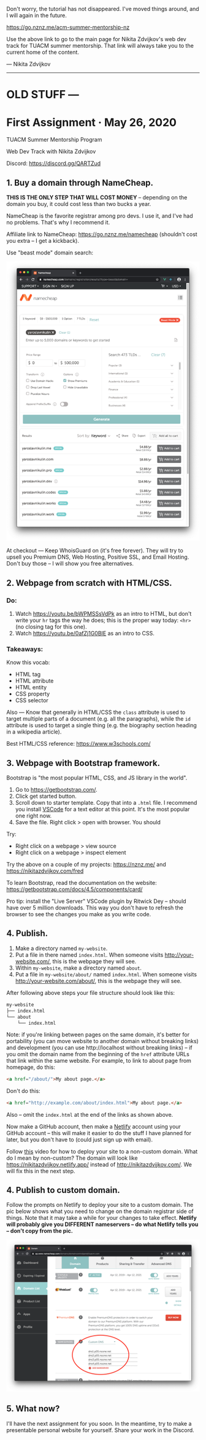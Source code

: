 Don't worry, the tutorial has not disappeared. I've moved things around, and I will again in the future.

https://go.nznz.me/acm-summer-mentorship-nz

Use the above link to go to the main page for Nikita Zdvijkov's web dev track for TUACM summer mentorship. That link will always take you to the current home of the content.

&mdash; Nikita Zdvijkov

***

# OLD STUFF &mdash;

# First Assignment &middot; May 26, 2020

TUACM Summer Mentorship Program

Web Dev Track with Nikita Zdvijkov

Discord: https://discord.gg/QARTZud

## 1. Buy a domain through NameCheap.

**THIS IS THE ONLY STEP THAT WILL COST MONEY** &ndash; depending on the domain you buy, it could cost less than two bucks a year.

NameCheap is the favorite registrar among pro devs. I use it, and I've had no problems. That's why I recommend it.

Affiliate link to NameCheap: https://go.nznz.me/namecheap (shouldn't cost you extra &ndash; I get a kickback).

Use "beast mode" domain search:

![NameCheap "Beast Mode" domain search](namecheap-beast-mode-demo-personal-website.png)

At checkout &mdash; Keep WhoisGuard on (it's free forever). They will try to upsell you Premium DNS, Web Hosting, Positive SSL, and Email Hosting. Don't buy those &ndash; I will show you free alternatives.

## 2. Webpage from scratch with HTML/CSS.

### Do:

1. Watch https://youtu.be/bWPMSSsVdPk as an intro to HTML, but don't write your `hr` tags the way he does; this is the proper way today: `<hr>` (no closing tag for this one).
2. Watch https://youtu.be/0afZj1G0BIE as an intro to CSS.

### Takeaways:

Know this vocab: 
- HTML tag
- HTML attribute 
- HTML entity
- CSS property
- CSS selector

Also &mdash; Know that generally in HTML/CSS the `class` attribute is used to target multiple parts of a document (e.g. all the paragraphs), while the `id` attribute is used to target a single thing (e.g. the biography section heading in a wikipedia article).

Best HTML/CSS reference: https://www.w3schools.com/

## 3. Webpage with Bootstrap framework.

Bootstrap is "the most popular HTML, CSS, and JS library in the world".

1. Go to https://getbootstrap.com/.
2. Click get started button. 
3. Scroll down to starter template. Copy that into a `.html` file. I recommend you install [VSCode](https://code.visualstudio.com/) for a text editor at this point. It's the most popular one right now.
4. Save the file. Right click > open with browser. You should 

Try:
- Right click on a webpage > view source
- Right click on a webpage > inspect element

Try the above on a couple of my projects: https://nznz.me/ and https://nikitazdvijkov.com/fred

To learn Bootstrap, read the documentation on the website: https://getbootstrap.com/docs/4.5/components/card/

Pro tip: install the "Live Server" VSCode plugin by Ritwick Dey &ndash; should have over 5 million downloads. This way you don't have to refresh the browser to see the changes you make as you write code.

## 4. Publish.

1. Make a directory named `my-website`.
2. Put a file in there named `index.html`. When someone visits http://your-website.com/, this is the webpage they will see.
3. Within `my-website`, make a directory named `about`. 
4. Put a file in `my-website/about/` named `index.html`. When someone visits http://your-website.com/about/, this is the webpage they will see.

After following above steps your file structure should look like this:

```tree
my-website
├── index.html
└── about
    └── index.html
```

Note: if you're linking between pages on the same domain, it's better for portability (you can move website to another domain without breaking links) and development (you can use http://localhost without breaking links) &ndash; if you omit the domain name from the beginning of the `href` attribute URLs that link within the same website. For example, to link to about page from homepage, do this: 

```html
<a href="/about/">My about page.</a>
```

Don't do this:

```html
<a href="http://example.com/about/index.html">My about page.</a>
```

Also &ndash; omit the `index.html` at the end of the links as shown above.

Now make a GitHub account, then make a [Netlify](https://www.netlify.com/) account using your GitHub account &ndash; this will make it easier to do the stuff I have planned for later, but you don't have to (could just sign up with email).

Follow [this](https://youtu.be/P-M7P_pzMLY) video for how to deploy your site to a non-custom domain. What do I mean by non-custom? The domain will look like https://nikitazdvijkov.netlify.app/ instead of http://nikitazdvijkov.com/. We will fix this in the next step.

## 4. Publish to custom domain.

Follow the prompts on Netlify to deploy your site to a custom domain. The pic below shows what you need to change on the domain registrar side of things. Note that it may take a while for your changes to take effect. **Netlify will probably give you DIFFERENT nameservers &ndash; do what Netlify tells you &ndash; don't copy from the pic.**

![NameCheap custom nameservers](namecheap-custom-nameservers.png)

## 5. What now?

I'll have the next assignment for you soon. In the meantime, try to make a presentable personal website for yourself. Share your work in the Discord.

<!--

## Overview

1. Buy a domain through NameCheap.
2. Build a website using the Bootstrap framework.
3. Google Analytics & Search Console.
4. GitHub & Netlify for auto-deployment every time you push to the repo.
5. Cloudflare DNS.
6. URL shortener.
7. Email.

## 0. Intro

## 4. GitHub & Netlify for auto-deployment every time you push to the repo.

## 5. Cloudflare DNS.

## 6. URL shortener.

Demo: http://go.nznz.me/corona

## 7. Email.

## Conclusion

As you finish parts of the assignment, 

-->

